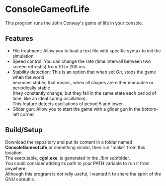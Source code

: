 
# ConsoleGameofLife

This program runs the John Conway's game of life in your console.  

## Features

- File treatment: Allow you to load a text file with specific syntax to init the
simulation.  
- Speed control: You can change the rate (time intervall between two screen refreshs)
from 10 to 200 ms.  
- Stability detection: This is an option that when set *On*, stops the game when the world  
becomes stable; that means, when all shapes are either immuable or periodically stable  
(they constantly change, but they fall in the same state each period of time, like an ideal spring oscillation).  
This feature detects oscillations of period 5 and lower.  
- Glider gun: Allow you to start the game with a glider gun in the bottom-left corner.  

## Build/Setup

Download the repository and put its content in a folder named **ConsoleGameofLife**
or something similar, then run "make" from this location.  
The executable, **cgol.exe**, is generated in the ./bin subfolder.  
You could consider adding its path to your PATH variable to run it from anywhere.  
Although this program is not relly useful, I wanted it to share the spirit of the GNU coreutils.
